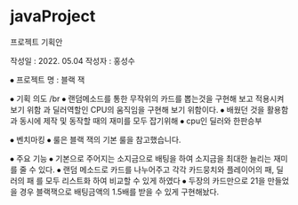 # javaProject
프로젝트 기획안

작성일 : 2022. 05.04
작성자 : 홍성수

⦁	프로젝트 명 : 블랙 잭

⦁	기획 의도 /br
⦁	랜덤메소드를 통한 무작위의 카드를 뽑는것을 구현해 보고 적용시켜보기 위함 과 딜러역할인 CPU의 움직임을 구현해 보기 위함이다.
⦁	배웠던 것을 활용함과 동시에 제작 및 동작할 때의 재미를 모두 잡기위해
⦁	cpu인 딜러와 한판승부

⦁	벤치마킹 
⦁	룰은 블랙 잭의 기본 룰을 참고했습니다.

⦁	주요 기능 
⦁	기본으로 주어지는 소지금으로 배팅을 하여 소지금을 최대한 늘리는 재미를 줄 수 있다.
⦁	랜덤 메소드로 카드를 나누어주고 각각 카드뭉치와 플레이어의 패, 딜러의 패 를 모두 리스트화 하여 비교할 수 있게 하였다
⦁	두장의 카드만으로 21을 만들었을 경우 블랙잭으로 배팅금액의 1.5배를 받을 수 있게 구현해놨다.
